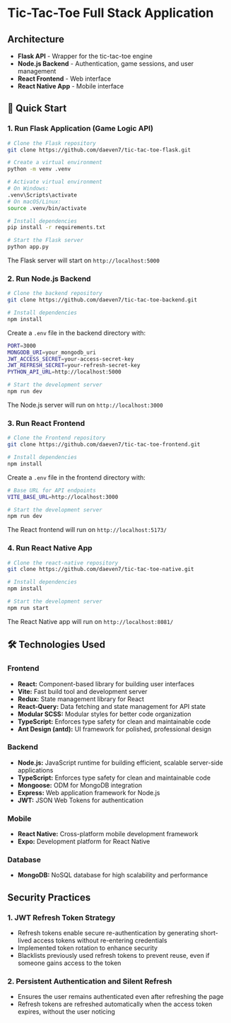 # Tic-Tac-Toe Full Stack Application

##  Architecture

- **Flask API** - Wrapper for the tic-tac-toe engine
- **Node.js Backend** - Authentication, game sessions, and user management
- **React Frontend** - Web interface
- **React Native App** - Mobile interface

## 🚀 Quick Start

### 1. Run Flask Application (Game Logic API)

```bash
# Clone the Flask repository
git clone https://github.com/daeven7/tic-tac-toe-flask.git

# Create a virtual environment
python -m venv .venv

# Activate virtual environment
# On Windows:
.venv\Scripts\activate
# On macOS/Linux:
source .venv/bin/activate

# Install dependencies
pip install -r requirements.txt

# Start the Flask server
python app.py
```

The Flask server will start on `http://localhost:5000`

### 2. Run Node.js Backend

```bash
# Clone the backend repository
git clone https://github.com/daeven7/tic-tac-toe-backend.git

# Install dependencies
npm install

```

Create a `.env` file in the backend directory with:
```bash
PORT=3000
MONGODB_URI=your_mongodb_uri
JWT_ACCESS_SECRET=your-access-secret-key
JWT_REFRESH_SECRET=your-refresh-secret-key
PYTHON_API_URL=http://localhost:5000
```

```bash
# Start the development server
npm run dev
```

The Node.js server will run on `http://localhost:3000`

### 3. Run React Frontend

```bash
# Clone the Frontend repository
git clone https://github.com/daeven7/tic-tac-toe-frontend.git

# Install dependencies
npm install

```

Create a `.env` file in the frontend directory with:
```bash
# Base URL for API endpoints
VITE_BASE_URL=http://localhost:3000
```

```bash
# Start the development server
npm run dev
```

The React frontend will run on `http://localhost:5173/`

### 4. Run React Native App

```bash
# Clone the react-native repository
git clone https://github.com/daeven7/tic-tac-toe-native.git

# Install dependencies
npm install

# Start the development server
npm run start
```

The React Native app will run on `http://localhost:8081/`



## 🛠️ Technologies Used

### Frontend
- **React:** Component-based library for building user interfaces
- **Vite:** Fast build tool and development server
- **Redux:** State management library for React
- **React-Query:** Data fetching and state management for API state
- **Modular SCSS:** Modular styles for better code organization
- **TypeScript:** Enforces type safety for clean and maintainable code
- **Ant Design (antd):** UI framework for polished, professional design

### Backend
- **Node.js:** JavaScript runtime for building efficient, scalable server-side applications
- **TypeScript:** Enforces type safety for clean and maintainable code
- **Mongoose:** ODM for MongoDB integration
- **Express:** Web application framework for Node.js
- **JWT:** JSON Web Tokens for authentication

### Mobile
- **React Native:** Cross-platform mobile development framework
- **Expo:** Development platform for React Native

### Database
- **MongoDB:** NoSQL database for high scalability and performance



##  Security Practices

### 1. JWT Refresh Token Strategy
- Refresh tokens enable secure re-authentication by generating short-lived access tokens without re-entering credentials
- Implemented token rotation to enhance security
- Blacklists previously used refresh tokens to prevent reuse, even if someone gains access to the token

### 2. Persistent Authentication and Silent Refresh
- Ensures the user remains authenticated even after refreshing the page
- Refresh tokens are refreshed automatically when the access token expires, without the user noticing
